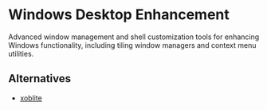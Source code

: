 # Windows Desktop Enhancement

Advanced window management and shell customization tools for enhancing Windows functionality, including tiling window managers and context menu utilities.

## Alternatives

- [xoblite](https://github.com/xoblite/xoblite-shell)

